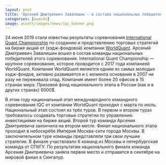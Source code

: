```yaml
---
layout: post
title: "Арсений Дмитриевич Завалишин — в составе национальных победителей IQC"
categories: [awards]
image: assets/images/news/iqc_banner.png
---
```


24 июня 2019 стали известны результаты соревнования [International Quant Championship](https://www.worldquantvrc.com/en/cms/wqc/iqc2018/) по созданию и представлению торговых стратегий на бирже акций от (хэдж-фондовой) компании [WorldQuant](https://www.worldquantvrc.com/en/cms/wqc/home/). Арсений Дмитриевич Завалишин вошел в состав команды национальных победителей этого соревнования. International Quant Championship — крупное соревнование, которое проводится с 2017 года компанией WorldQuant. Компания WorldQuant является одним из самых молодых хэдж-фондов, активно развивается и с момента основания в 2007 ни разу не переживала спад. Компания имеет более 20 офисов в 15 странах мира. Призовой фонд национального этапа в России (как и в других странах) 6000$.

В этом году национальный этап международного командного соревнование IQC от компании WorldQuant проходил с марта по июль. Национальный этап состоял из трёх туров. В первом и втором турах требовалось создавать торговые стратегии по управлению инвестициями на бирже акций. Второй тур команда Арсения Дмитриевича закончила на втором месте. Финал национального этапа проходил в небоскрёбе Империя Москва-сити города Москвы. В заключительном туре команды представляли три свои лучшие стратегии. В финале участвовало 6 команд из Москвы и петербургская команда от СПбГУ. По результатам национального финала команда Арсения Дмитриевича заняла первое место и отправится в сентябре на мировой финал в Сингапур.